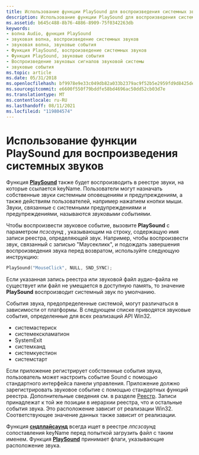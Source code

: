 ```yaml
---
title: Использование функции PlaySound для воспроизведения системных звуков
description: Использование функции PlaySound для воспроизведения системных звуков
ms.assetid: b645c488-8b76-4886-8909-75f0342263db
keywords:
- волна Audio, функция PlaySound
- звуковая волна, воспроизведение системных звуков
- звуковая волна, звуковые события
- Функция PlaySound, воспроизведение системных звуков
- Функция PlaySound, звуковые события
- Воспроизведение звуковых сигналов звуковой системы
- звуковые события
ms.topic: article
ms.date: 05/31/2018
ms.openlocfilehash: bf9978e9e33c049db82a033b2379ac9f52b5e2959fd9d8425deac180ba7a81e4
ms.sourcegitcommit: e6600f550f79bddfe58bd4696ac50dd52cb03d7e
ms.translationtype: MT
ms.contentlocale: ru-RU
ms.lasthandoff: 08/11/2021
ms.locfileid: "119804574"
---
```

# <a name="using-playsound-to-play-system-sounds"></a>Использование функции PlaySound для воспроизведения системных звуков

Функция [**PlaySound**](/previous-versions//dd743680(v=vs.85)) также будет воспроизводить в реестре звуки, на которые ссылается keyName. Пользователи могут назначать собственные звуки системным оповещениям и предупреждениям, а также действиям пользователей, например нажатием кнопки мыши. Звуки, связанные с системными предупреждениями и предупреждениями, называются *звуковыми событиями*.

Чтобы воспроизвести звуковое событие, вызовите **PlaySound** с параметром *псзсаунд* , указывающим на строку, содержащую имя записи реестра, определяющей звук. Например, чтобы воспроизвести звук, связанный с записью "Маусекликк", и подождать завершения воспроизведения звука перед возвратом, используйте следующую инструкцию:


```C++
PlaySound("MouseClick", NULL, SND_SYNC); 
```



Если указанная запись реестра или звуковой файл аудио-файла не существует или файл не умещается в доступную память, то значение **PlaySound** воспроизводит системный звук по умолчанию.

События звука, предопределенные системой, могут различаться в зависимости от платформы. В следующем списке приводятся звуковые события, определенные для всех реализаций API Win32.

-   системастериск
-   системекскламатион
-   SystemExit
-   системханд
-   системкуестион
-   системстарт

Если приложение регистрирует собственные события звука, пользователь может настроить событие Sound с помощью стандартного интерфейса панели управления. Приложение должно зарегистрировать звуковое событие с помощью стандартных функций реестра. Дополнительные сведения см. в разделе [Реестр](../sysinfo/registry.md). Записи принадлежат к той же позиции в иерархии реестра, что и остальные события звука. Это расположение зависит от реализации Win32. Соответствующее значение данных также зависит от реализации.

Функция [**сндплайсаунд**](/previous-versions//dd798676(v=vs.85)) всегда ищет в реестре *лпсзсаунд* сопоставления keyName перед попыткой загрузить файл с таким именем. Функция [**PlaySound**](/previous-versions//dd743680(v=vs.85)) принимает флаги, указывающие расположение звука.

 

 